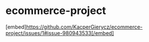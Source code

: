 # ecommerce-project
[embed]https://github.com/KacperGierycz/ecommerce-project/issues/1#issue-980943533[/embed]
